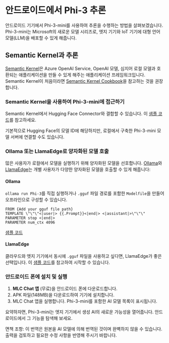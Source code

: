# **안드로이드에서 Phi-3 추론**

안드로이드 기기에서 Phi-3-mini를 사용하여 추론을 수행하는 방법을 살펴보겠습니다. Phi-3-mini는 Microsoft의 새로운 모델 시리즈로, 엣지 기기와 IoT 기기에 대형 언어 모델(LLM)을 배포할 수 있게 해줍니다.

## Semantic Kernel과 추론

[Semantic Kernel](https://github.com/microsoft/semantic-kernel)은 Azure OpenAI Service, OpenAI 모델, 심지어 로컬 모델과 호환되는 애플리케이션을 만들 수 있게 해주는 애플리케이션 프레임워크입니다. Semantic Kernel이 처음이라면 [Semantic Kernel Cookbook](https://github.com/microsoft/SemanticKernelCookBook?WT.mc_id=aiml-138114-kinfeylo)을 참고하는 것을 권장합니다.

### Semantic Kernel을 사용하여 Phi-3-mini에 접근하기

Semantic Kernel에서 Hugging Face Connector와 결합할 수 있습니다. 이 [샘플 코드](https://github.com/Azure-Samples/Phi-3MiniSamples/tree/main/semantickernel?WT.mc_id=aiml-138114-kinfeylo)를 참고하세요.

기본적으로 Hugging Face의 모델 ID에 해당하지만, 로컬에서 구축한 Phi-3-mini 모델 서버에 연결할 수도 있습니다.

### Ollama 또는 LlamaEdge로 양자화된 모델 호출

많은 사용자가 로컬에서 모델을 실행하기 위해 양자화된 모델을 선호합니다. [Ollama](https://ollama.com/)와 [LlamaEdge](https://llamaedge.com)는 개별 사용자가 다양한 양자화된 모델을 호출할 수 있게 해줍니다:

#### Ollama

`ollama run Phi-3`를 직접 실행하거나 `.gguf` 파일 경로를 포함한 `Modelfile`을 만들어 오프라인으로 구성할 수 있습니다.

```gguf
FROM {Add your gguf file path}
TEMPLATE \"\"\"<|user|> {{.Prompt}}<|end|> <|assistant|>\"\"\"
PARAMETER stop <|end|>
PARAMETER num_ctx 4096
```

[샘플 코드](https://github.com/Azure-Samples/Phi-3MiniSamples/tree/main/ollama?WT.mc_id=aiml-138114-kinfeylo)

#### LlamaEdge

클라우드와 엣지 기기에서 동시에 `.gguf` 파일을 사용하고 싶다면, LlamaEdge가 좋은 선택입니다. 이 [샘플 코드](https://github.com/Azure-Samples/Phi-3MiniSamples/tree/main/wasm?WT.mc_id=aiml-138114-kinfeylo)를 참고하여 시작할 수 있습니다.

### 안드로이드 폰에 설치 및 실행

1. **MLC Chat 앱** (무료)을 안드로이드 폰에 다운로드합니다.
2. APK 파일(148MB)을 다운로드하여 기기에 설치합니다.
3. MLC Chat 앱을 실행합니다. Phi-3-mini를 포함한 AI 모델 목록이 표시됩니다.

요약하자면, Phi-3-mini는 엣지 기기에서 생성 AI의 새로운 가능성을 열어줍니다. 안드로이드에서 그 기능을 탐색해 보세요.

면책 조항: 이 번역은 원본을 AI 모델에 의해 번역된 것이며 완벽하지 않을 수 있습니다. 
출력을 검토하고 필요한 수정 사항을 반영해 주시기 바랍니다.